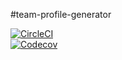 #team-profile-generator

[![CircleCI](https://img.shields.io/circleci/build/github/RaptorCentauri/team-profile-generator.svg?logo=circleci&style=for-the-badge&label=build&logoColor=white)](https://circleci.com/gh/RaptorCentauri/team-profile-generator)  
[![Codecov](https://img.shields.io/codecov/c/github/RaptorCentauri/team-profile-generator.svg?logo=codecov&style=for-the-badge&label=coverage&logoColor=white)](https://codecov.io/gh/RaptorCentauri/team-profile-generator)


